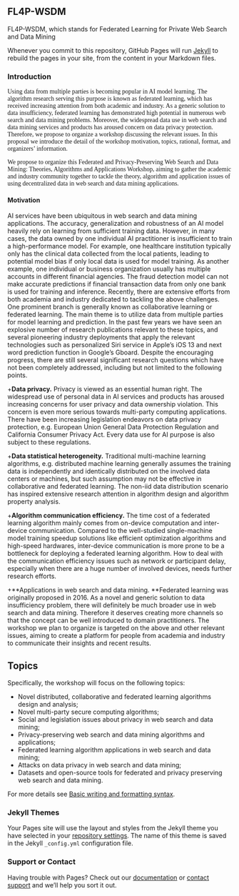 ## FL4P-WSDM

FL4P-WSDM, which stands for Federated Learning for Private Web Search and Data Mining

Whenever you commit to this repository, GitHub Pages will run [Jekyll](https://jekyllrb.com/) to rebuild the pages in your site, from the content in your Markdown files.

### Introduction

<font face="Droid Serif">Using data from multiple parties is becoming popular in AI model learning. The algorithm research serving this purpose is known as
federated learning, which has received increasing attention from both academic and industry. As a generic solution to data insufficiency, federated learning has demonstrated high potential in numerous web search and data mining problems. Moreover, the widespread data use in web search and data mining services and products has aroused concern on data privacy protection. Therefore, we propose to organize a workshop discussing the relevant issues. In this proposal we introduce the detail of the workshop motivation, topics, rational, format, and organizers’ information.

We propose to organize this Federated and Privacy-Preserving Web Search and Data Mining: Theories, Algorithms and Applications Workshop, aiming to gather the academic and industry community together to tackle the theory, algorithm and application issues of using decentralized data in web search and data mining applications.</font>

#### Motivation

AI services have been ubiquitous in web search and data mining applications. The accuracy, generalization and robustness of an AI model heavily rely on learning from sufficient training data. However, in many cases, the data owned by one individual AI practitioner is insufficient to train a high-performance model. For example, one healthcare institution typically only has the clinical data collected from the local patients, leading to potential model bias if only local data is used for model training. As another example, one individual or business organization usually has multiple accounts in different financial agencies. The fraud detection model can not make accurate predictions if financial transaction data from only one bank is used for training and inference. Recently, there are extensive efforts from both academia and industry dedicated to tackling the above challenges. One prominent branch is generally known as collaborative learning or federated learning. The main theme is to utilize data from multiple parties for model learning and prediction. In the past few years we have seen an explosive number of research publications relevant to these topics, and several pioneering industry deployments that apply the relevant technologies such as personalized Siri service in Apple’s iOS 13 and next word prediction function in Google’s Gboard. Despite the encouraging progress, there are still several significant research questions which have not been completely addressed, including but not limited to the following points.

+**Data privacy.** Privacy is viewed as an essential human right. The widespread use of personal data in AI services and products has aroused increasing concerns for user privacy and data ownership violation. This concern is even more serious towards multi-party computing applications. There have been increasing legislation endeavors on data privacy protection, e.g. European Union General Data Protection Regulation and California Consumer Privacy Act. Every data use for AI purpose is also subject to these regulations.

+**Data statistical heterogeneity.** Traditional multi-machine learning algorithms, e.g. distributed machine learning generally assumes the training data is independently and identically distributed on the involved data centers or machines, but such assumption may not be effective in collaborative and federated learning. The non-iid data distribution scenario has inspired extensive research attention in algorithm design and algorithm property analysis.

+**Algorithm communication efficiency.** The time cost of a federated learning algorithm mainly comes from on-device computation and inter-device communication. Compared to
the well-studied single-machine model training speedup solutions like efficient optimization algorithms and high-speed hardwares, inter-device communication is more prone to be
a bottleneck for deploying a federated learning algorithm. How to deal with the communication efficiency issues such as network or participant delay, especially when there are
a huge number of involved devices, needs further research efforts.

+**Applications in web search and data mining. **Federated learning was originally proposed in 2016. As a novel and generic solution to data insufficiency problem, there will
definitely be much broader use in web search and data mining. Therefore it deserves creating more channels so that the concept can be well introduced to domain practitioners.
The workshop we plan to organize is targeted on the above and other relevant issues, aiming to create a platform for people from academia and industry to communicate their insights and recent results.

## Topics

Specifically, the workshop will focus on the following topics:

* Novel distributed, collaborative and federated learning algorithms design and analysis;
* Novel multi-party secure computing algorithms;
* Social and legislation issues about privacy in web search and data mining;
* Privacy-preserving web search and data mining algorithms and applications;
* Federated learning algorithm applications in web search and data mining;
* Attacks on data privacy in web search and data mining;
* Datasets and open-source tools for federated and privacy preserving web search and data mining.

For more details see [Basic writing and formatting syntax](https://docs.github.com/en/github/writing-on-github/getting-started-with-writing-and-formatting-on-github/basic-writing-and-formatting-syntax).

### Jekyll Themes

Your Pages site will use the layout and styles from the Jekyll theme you have selected in your [repository settings](https://github.com/HappyDay1998/FL4P-WSDM.github.io/settings/pages). The name of this theme is saved in the Jekyll `_config.yml` configuration file.

### Support or Contact

Having trouble with Pages? Check out our [documentation](https://docs.github.com/categories/github-pages-basics/) or [contact support](https://support.github.com/contact) and we’ll help you sort it out.
